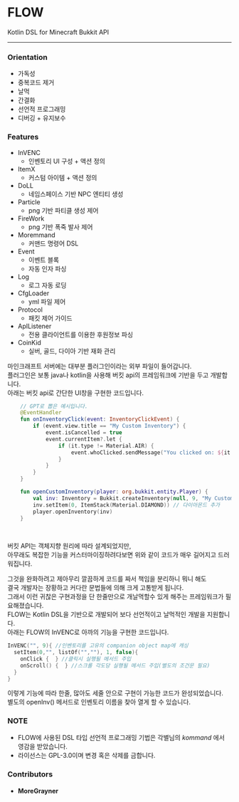 # FLOW
Kotlin DSL for Minecraft Bukkit API

---

### Orientation  
  *  가독성  
  * 중복코드 제거  
  *  날먹  
  *  간결화  
  *  선언적 프로그래밍  
  *  디버깅 + 유지보수  

### Features
  *  InVENC
     - 인벤토리 UI 구성 + 액션 정의   
  *  ItemX
     - 커스텀 아이템 + 액션 정의
  *  DoLL
     - 네임스페이스 기반 NPC 엔티티 생성
  *  Particle
     - png 기반 파티클 생성 제어
  *  FireWork
     - png 기반 폭죽 발사 제어
  *  Moremmand
     - 커맨드 명령어 DSL
  *  Event
     - 이벤트 블록
     - 자동 인자 파싱
  * Log
     - 로그 자동 로딩
  * CfgLoader
     -   yml 파일 제어
  * Protocol
     -   패킷 제어 가이드
  * ApIListener
     - 전용 클라이언트를 이용한 후원정보 파싱
  * CoinKid
     -   실버, 골드, 다이아 기반 재화 관리
      

마인크래프트 서버에는 대부분 플러그인이라는 외부 파일이 들어갑니다.  
플러그인은 보통 java나 kotlin을 사용해 버킷 api의 프레임워크에 기반을 두고 개발합니다.  
아래는 버킷 api로 간단한 UI창을 구현한 코드입니다.
``` kotlin
    // GPT로 뽑은 예시입니다.
    @EventHandler
    fun onInventoryClick(event: InventoryClickEvent) {
        if (event.view.title == "My Custom Inventory") {
            event.isCancelled = true
            event.currentItem?.let {
                if (it.type != Material.AIR) {
                    event.whoClicked.sendMessage("You clicked on: ${it.type}")
                }
            }
        }
    }

    fun openCustomInventory(player: org.bukkit.entity.Player) {
        val inv: Inventory = Bukkit.createInventory(null, 9, "My Custom Inventory")
        inv.setItem(0, ItemStack(Material.DIAMOND)) // 다이아몬드 추가
        player.openInventory(inv)
    }
    
                                        
```
버킷 API는 객체지향 원리에 따라 설계되었지만,  
아무래도 복잡한 기능을 커스터마이징하려다보면 위와 같이 코드가 매우 길어지고 드러워집니다.  

그것을 완화하려고 제아무리 깔끔하게 코드를 짜서 책임을 분리하니 뭐니 해도   
결국 개발자는 장황하고 커다란 문법들에 의해 크게 고통받게 됩니다.  
그래서 이런 귀찮은 구현과정을 단 한줄만으로 개날먹할수 있게 해주는 프레임워크가 필요해졌습니다.  
FLOW는 Kotlin DSL을 기반으로 개발되어 보다 선언적이고 날먹적인 개발을 지원합니다.  
아래는 FLOW의 InVENC로 아까의 기능을 구현한 코드입니다.  
``` kotlin
InVENC("", 9){ //인벤토리를 고유의 companion object map에 캐싱
  setItem(0,"", listOf("",""), 1, false){
    onClick {  } //클릭시 실행될 메서드 주입
    onScroll() {  } //스크롤 각도당 실행될 메서드 주입(별도의 조건문 필요)
  }
}     
```  

이렇게 기능에 따라 한줄, 많아도 세줄 안으로 구현이 가능한 코드가 완성되었습니다.  
별도의 openInv() 메서드로 인벤토리 이름을 찾아 열게 할 수 있습니다.  

### NOTE
  * FLOW에 사용된 DSL 타입 선언적 프로그래밍 기법은 각별님의 _kommand_ 에서 영감을 받았습니다.
  * 라이선스는 GPL-3.0이며 변경 혹은 삭제를 금합니다.

### Contributors
  * #### MoreGrayner
